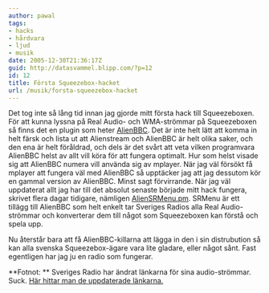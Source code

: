```yaml
---
author: pawal
tags:
- hacks
- hårdvara
- ljud
- musik
date: 2005-12-30T21:36:17Z
guid: http://datasvammel.blipp.com/?p=12
id: 12
title: Första Squeezebox-hacket
url: /musik/forsta-squeezebox-hacket
---
```


Det tog inte så lång tid innan jag gjorde mitt första hack till
Squeezeboxen. För att kunna lyssna på Real Audio- och WMA-strömmar på
Squeezeboxen så finns det en plugin som heter <a
href="http://www.x2systems.com/alienbbc/">AlienBBC</a>. Det är inte
helt lätt att komma in helt färsk och lista ut att Alienstream och
AlienBBC är helt olika saker, och den ena är helt föråldrad, och dels
är det svårt att veta vilken programvara AlienBBC helst av allt vill
köra för att fungera optimalt. Hur som helst visade sig att AlienBBC
numera vill använda sig av mplayer. När jag väl försökt få mplayer att
fungera väl med AlienBBC så upptäcker jag att jag dessutom kör en
gammal version av AlienBBC. Minst sagt förvirrande. När jag väl
uppdaterat allt jag har till det absolut senaste började mitt hack
fungera, skrivet flera dagar tidigare, nämligen <a
href="https://blipp.com/pawal/hacks/AlienSRMenu.pm">AlienSRMenu.pm</a>. SRMenu
är ett tillägg till AlienBBC som helt enkelt tar Sveriges Radios alla
Real Audio-strömmar och konverterar dem till något som Squeezeboxen
kan förstå och spela upp.

Nu återstår bara att få AlienBBC-killarna att lägga in den i sin
distrubution så kan alla svenska Squeezebox-ägare vara lite gladare,
eller något sånt. Fast egentligen har jag ju en radio som fungerar.

**Fotnot: ** Sveriges Radio har ändrat länkarna för sina audio-strömmar. Suck. <a href="http://sr.se/cgi-bin/mall/artikel.asp?ProgramID=2321&#038;Artikel=787720">Här hittar man de uppdaterade länkarna.</a>
